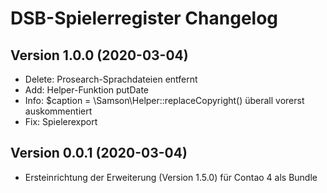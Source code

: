 # DSB-Spielerregister Changelog

## Version 1.0.0 (2020-03-04)

- Delete: Prosearch-Sprachdateien entfernt
- Add: Helper-Funktion putDate
- Info: $caption = \Samson\Helper::replaceCopyright() überall vorerst auskommentiert
- Fix: Spielerexport

## Version 0.0.1 (2020-03-04)

- Ersteinrichtung der Erweiterung (Version 1.5.0) für Contao 4 als Bundle
